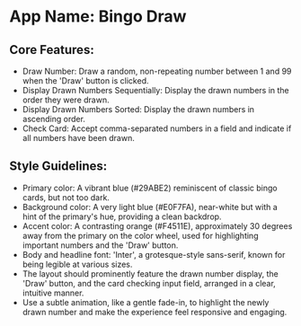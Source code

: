 # **App Name**: Bingo Draw

## Core Features:

- Draw Number: Draw a random, non-repeating number between 1 and 99 when the 'Draw' button is clicked.
- Display Drawn Numbers Sequentially: Display the drawn numbers in the order they were drawn.
- Display Drawn Numbers Sorted: Display the drawn numbers in ascending order.
- Check Card: Accept comma-separated numbers in a field and indicate if all numbers have been drawn.

## Style Guidelines:

- Primary color: A vibrant blue (#29ABE2) reminiscent of classic bingo cards, but not too dark.
- Background color: A very light blue (#E0F7FA), near-white but with a hint of the primary's hue, providing a clean backdrop.
- Accent color: A contrasting orange (#F4511E), approximately 30 degrees away from the primary on the color wheel, used for highlighting important numbers and the 'Draw' button.
- Body and headline font: 'Inter', a grotesque-style sans-serif, known for being legible at various sizes.
- The layout should prominently feature the drawn number display, the 'Draw' button, and the card checking input field, arranged in a clear, intuitive manner.
- Use a subtle animation, like a gentle fade-in, to highlight the newly drawn number and make the experience feel responsive and engaging.